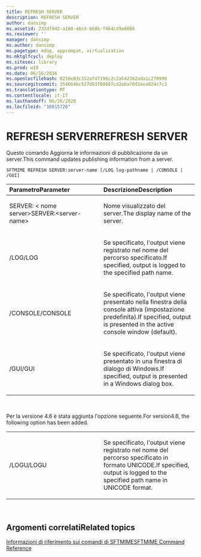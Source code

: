 ```yaml
---
title: REFRESH SERVER
description: REFRESH SERVER
author: dansimp
ms.assetid: 232df842-a160-46cd-b60b-f464cd9a0086
ms.reviewer: ''
manager: dansimp
ms.author: dansimp
ms.pagetype: mdop, appcompat, virtualization
ms.mktglfcycl: deploy
ms.sitesec: library
ms.prod: w10
ms.date: 06/16/2016
ms.openlocfilehash: 0256e03c152afd7196c2c2a542362ada1c270990
ms.sourcegitcommit: 354664bc527d93f80687cd2eba70d1eea024c7c3
ms.translationtype: MT
ms.contentlocale: it-IT
ms.lasthandoff: 06/26/2020
ms.locfileid: "10815726"
---
```

# <span data-ttu-id="6386e-103">REFRESH SERVER</span><span class="sxs-lookup"><span data-stu-id="6386e-103">REFRESH SERVER</span></span>


<span data-ttu-id="6386e-104">Questo comando Aggiorna le informazioni di pubblicazione da un server.</span><span class="sxs-lookup"><span data-stu-id="6386e-104">This command updates publishing information from a server.</span></span>

`SFTMIME REFRESH SERVER:server-name [/LOG log-pathname | /CONSOLE | /GUI]`

<table>
<colgroup>
<col width="50%" />
<col width="50%" />
</colgroup>
<thead>
<tr class="header">
<th align="left"><span data-ttu-id="6386e-105">Parametro</span><span class="sxs-lookup"><span data-stu-id="6386e-105">Parameter</span></span></th>
<th align="left"><span data-ttu-id="6386e-106">Descrizione</span><span class="sxs-lookup"><span data-stu-id="6386e-106">Description</span></span></th>
</tr>
</thead>
<tbody>
<tr class="odd">
<td align="left"><p><span data-ttu-id="6386e-107">SERVER: &lt; nome server&gt;</span><span class="sxs-lookup"><span data-stu-id="6386e-107">SERVER:&lt;server-name&gt;</span></span></p></td>
<td align="left"><p><span data-ttu-id="6386e-108">Nome visualizzato del server.</span><span class="sxs-lookup"><span data-stu-id="6386e-108">The display name of the server.</span></span></p></td>
</tr>
<tr class="even">
<td align="left"><p><span data-ttu-id="6386e-109">/LOG</span><span class="sxs-lookup"><span data-stu-id="6386e-109">/LOG</span></span></p></td>
<td align="left"><p><span data-ttu-id="6386e-110">Se specificato, l'output viene registrato nel nome del percorso specificato.</span><span class="sxs-lookup"><span data-stu-id="6386e-110">If specified, output is logged to the specified path name.</span></span></p></td>
</tr>
<tr class="odd">
<td align="left"><p><span data-ttu-id="6386e-111">/CONSOLE</span><span class="sxs-lookup"><span data-stu-id="6386e-111">/CONSOLE</span></span></p></td>
<td align="left"><p><span data-ttu-id="6386e-112">Se specificato, l'output viene presentato nella finestra della console attiva (impostazione predefinita).</span><span class="sxs-lookup"><span data-stu-id="6386e-112">If specified, output is presented in the active console window (default).</span></span></p></td>
</tr>
<tr class="even">
<td align="left"><p><span data-ttu-id="6386e-113">/GUI</span><span class="sxs-lookup"><span data-stu-id="6386e-113">/GUI</span></span></p></td>
<td align="left"><p><span data-ttu-id="6386e-114">Se specificato, l'output viene presentato in una finestra di dialogo di Windows.</span><span class="sxs-lookup"><span data-stu-id="6386e-114">If specified, output is presented in a Windows dialog box.</span></span></p></td>
</tr>
</tbody>
</table>

 

<span data-ttu-id="6386e-115">Per la versione 4.6 è stata aggiunta l'opzione seguente.</span><span class="sxs-lookup"><span data-stu-id="6386e-115">For version4.6, the following option has been added.</span></span>

<table>
<colgroup>
<col width="50%" />
<col width="50%" />
</colgroup>
<tbody>
<tr class="odd">
<td align="left"><p><span data-ttu-id="6386e-116">/LOGU</span><span class="sxs-lookup"><span data-stu-id="6386e-116">/LOGU</span></span></p></td>
<td align="left"><p><span data-ttu-id="6386e-117">Se specificato, l'output viene registrato nel nome del percorso specificato in formato UNICODE.</span><span class="sxs-lookup"><span data-stu-id="6386e-117">If specified, output is logged to the specified path name in UNICODE format.</span></span></p></td>
</tr>
</tbody>
</table>

 

## <span data-ttu-id="6386e-118">Argomenti correlati</span><span class="sxs-lookup"><span data-stu-id="6386e-118">Related topics</span></span>


[<span data-ttu-id="6386e-119">Informazioni di riferimento sui comandi di SFTMIME</span><span class="sxs-lookup"><span data-stu-id="6386e-119">SFTMIME Command Reference</span></span>](sftmime--command-reference.md)

 

 





